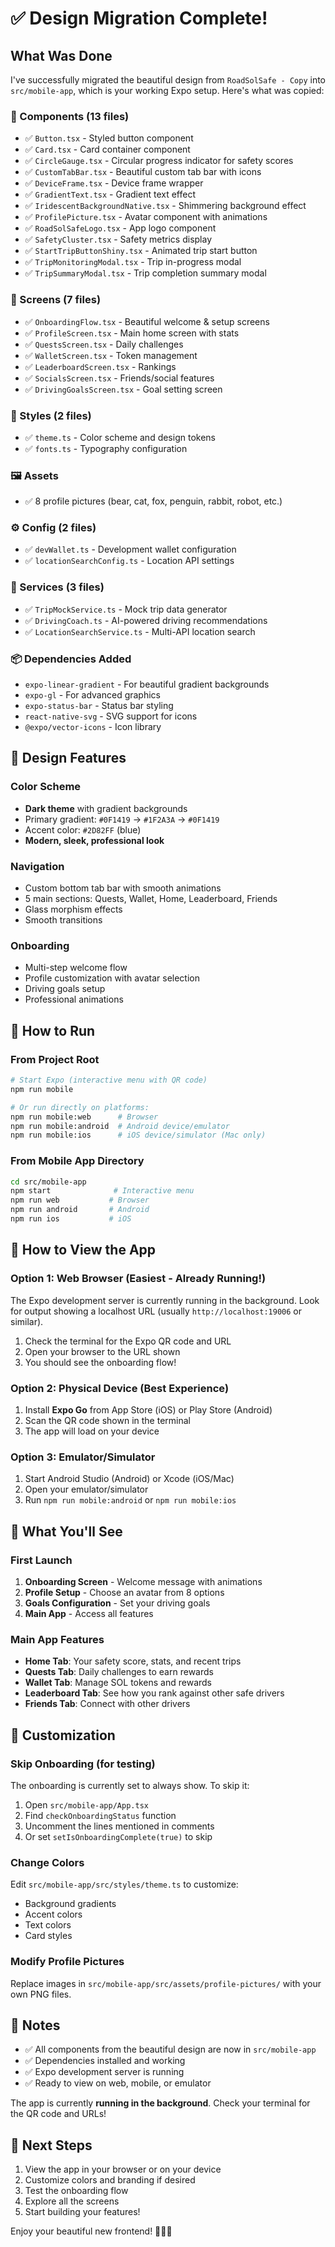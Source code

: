# ✅ Design Migration Complete!

## What Was Done

I've successfully migrated the beautiful design from `RoadSolSafe - Copy` into `src/mobile-app`, which is your working Expo setup. Here's what was copied:

### 📁 Components (13 files)
- ✅ `Button.tsx` - Styled button component
- ✅ `Card.tsx` - Card container component
- ✅ `CircleGauge.tsx` - Circular progress indicator for safety scores
- ✅ `CustomTabBar.tsx` - Beautiful custom tab bar with icons
- ✅ `DeviceFrame.tsx` - Device frame wrapper
- ✅ `GradientText.tsx` - Gradient text effect
- ✅ `IridescentBackgroundNative.tsx` - Shimmering background effect
- ✅ `ProfilePicture.tsx` - Avatar component with animations
- ✅ `RoadSolSafeLogo.tsx` - App logo component
- ✅ `SafetyCluster.tsx` - Safety metrics display
- ✅ `StartTripButtonShiny.tsx` - Animated trip start button
- ✅ `TripMonitoringModal.tsx` - Trip in-progress modal
- ✅ `TripSummaryModal.tsx` - Trip completion summary modal

### 📱 Screens (7 files)
- ✅ `OnboardingFlow.tsx` - Beautiful welcome & setup screens
- ✅ `ProfileScreen.tsx` - Main home screen with stats
- ✅ `QuestsScreen.tsx` - Daily challenges
- ✅ `WalletScreen.tsx` - Token management
- ✅ `LeaderboardScreen.tsx` - Rankings
- ✅ `SocialsScreen.tsx` - Friends/social features
- ✅ `DrivingGoalsScreen.tsx` - Goal setting screen

### 🎨 Styles (2 files)
- ✅ `theme.ts` - Color scheme and design tokens
- ✅ `fonts.ts` - Typography configuration

### 🖼️ Assets
- ✅ 8 profile pictures (bear, cat, fox, penguin, rabbit, robot, etc.)

### ⚙️ Config (2 files)
- ✅ `devWallet.ts` - Development wallet configuration
- ✅ `locationSearchConfig.ts` - Location API settings

### 🔧 Services (3 files)
- ✅ `TripMockService.ts` - Mock trip data generator
- ✅ `DrivingCoach.ts` - AI-powered driving recommendations
- ✅ `LocationSearchService.ts` - Multi-API location search

### 📦 Dependencies Added
- `expo-linear-gradient` - For beautiful gradient backgrounds
- `expo-gl` - For advanced graphics
- `expo-status-bar` - Status bar styling
- `react-native-svg` - SVG support for icons
- `@expo/vector-icons` - Icon library

## 🎨 Design Features

### Color Scheme
- **Dark theme** with gradient backgrounds
- Primary gradient: `#0F1419` → `#1F2A3A` → `#0F1419`
- Accent color: `#2D82FF` (blue)
- **Modern, sleek, professional look**

### Navigation
- Custom bottom tab bar with smooth animations
- 5 main sections: Quests, Wallet, Home, Leaderboard, Friends
- Glass morphism effects
- Smooth transitions

### Onboarding
- Multi-step welcome flow
- Profile customization with avatar selection
- Driving goals setup
- Professional animations

## 🚀 How to Run

### From Project Root
```bash
# Start Expo (interactive menu with QR code)
npm run mobile

# Or run directly on platforms:
npm run mobile:web      # Browser
npm run mobile:android  # Android device/emulator
npm run mobile:ios      # iOS device/simulator (Mac only)
```

### From Mobile App Directory
```bash
cd src/mobile-app
npm start              # Interactive menu
npm run web           # Browser
npm run android       # Android
npm run ios           # iOS
```

## 📱 How to View the App

### Option 1: Web Browser (Easiest - Already Running!)
The Expo development server is currently running in the background. Look for output showing a localhost URL (usually `http://localhost:19006` or similar).

1. Check the terminal for the Expo QR code and URL
2. Open your browser to the URL shown
3. You should see the onboarding flow!

### Option 2: Physical Device (Best Experience)
1. Install **Expo Go** from App Store (iOS) or Play Store (Android)
2. Scan the QR code shown in the terminal
3. The app will load on your device

### Option 3: Emulator/Simulator
1. Start Android Studio (Android) or Xcode (iOS/Mac)
2. Open your emulator/simulator
3. Run `npm run mobile:android` or `npm run mobile:ios`

## 🎯 What You'll See

### First Launch
1. **Onboarding Screen** - Welcome message with animations
2. **Profile Setup** - Choose an avatar from 8 options
3. **Goals Configuration** - Set your driving goals
4. **Main App** - Access all features

### Main App Features
- **Home Tab**: Your safety score, stats, and recent trips
- **Quests Tab**: Daily challenges to earn rewards
- **Wallet Tab**: Manage SOL tokens and rewards
- **Leaderboard Tab**: See how you rank against other safe drivers
- **Friends Tab**: Connect with other drivers

## 🔧 Customization

### Skip Onboarding (for testing)
The onboarding is currently set to always show. To skip it:
1. Open `src/mobile-app/App.tsx`
2. Find `checkOnboardingStatus` function
3. Uncomment the lines mentioned in comments
4. Or set `setIsOnboardingComplete(true)` to skip

### Change Colors
Edit `src/mobile-app/src/styles/theme.ts` to customize:
- Background gradients
- Accent colors
- Text colors
- Card styles

### Modify Profile Pictures
Replace images in `src/mobile-app/src/assets/profile-pictures/` with your own PNG files.

## 📝 Notes

- ✅ All components from the beautiful design are now in `src/mobile-app`
- ✅ Dependencies installed and working
- ✅ Expo development server is running
- ✅ Ready to view on web, mobile, or emulator

The app is currently **running in the background**. Check your terminal for the QR code and URLs!

## 🎉 Next Steps

1. View the app in your browser or on your device
2. Customize colors and branding if desired
3. Test the onboarding flow
4. Explore all the screens
5. Start building your features!

Enjoy your beautiful new frontend! 🚗💎✨

